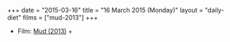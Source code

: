 +++
date = "2015-03-16"
title = "16 March 2015 (Monday)"
layout = "daily-diet"
films = ["mud-2013"]
+++

<ul>
<li class="entry Film">Film: <a href="/films/mud-2013">Mud (2013)</a> +</li>
</ul>